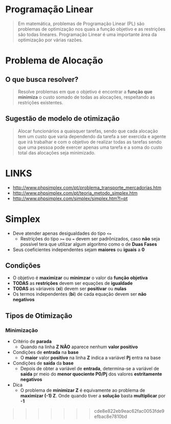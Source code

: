 
# Programação Linear
> Em matemática, problemas de Programação Linear (PL) são problemas de optimização nos quais a função objetivo e as restrições são todas lineares. Programação Linear é uma importante área da optimização por várias razões.

# Problema de Alocação
## O que busca resolver?
> Resolve problemas em que o objetivo é encontrar a **função que minimiza** o custo somado de todas as alocações, respeitando as restrições existentes.

## Sugestão de modelo de otimização
> Alocar funcionários a quaisquer tarefas, sendo que cada alocação tem um custo que varia dependendo da tarefa a ser exercida e agente que irá trabalhar e com o objetivo de realizar todas as tarefas sendo que uma pessoa pode exercer apenas uma tarefa e a soma do custo total das alocações seja minimizado.



# LINKS
- http://www.phpsimplex.com/pt/problema_transporte_mercadorias.htm
- http://www.phpsimplex.com/pt/teoria_metodo_simplex.htm
- http://www.phpsimplex.com/simplex/simplex.htm?l=pt

# Simplex
- Deve atender apenas desigualdades do tipo `<=`
	- Restrições do tipo `>=` ou `=` devem ser padrõnizados, caso **não** seja possível tera que utilizar algum algoritmo como o de **Duas Fases**
- Seus coeficientes independentes sejam **maiores** ou **iguais** a **0**

## Condições
- O objetivo é **maximizar** ou **minimzar** o valor da **função objetiva**
- **TODAS** as **restrições** devem ser equações de **igualdade**
- **TODAS** as váriaveis (**xi**) devem ser **positivar** ou **nulas**
- Os termos independentes (**bi**) de cada equação devem ser **não negativos**

## Tipos de Otimização
### Minimização
- Critério de **parada**
	- Quando na linha **Z** **NÃO** aparece nenhum **valor positivo**
- Condições de **entrada** na **base**
	- O **maior** valor **positivo** na linha **Z** indica a variável **Pj** entra na base
- Condições de **saída** da **base**
	- Depois de obter a variável de **entrada**, determina-se a variável de **saída** pr meio do **menor quociente P0/Pj** dos valores **estritamente negativos**
- Dica
	- O problema de **minimizar Z** é equivamente ao problema de **maximizar (-1) Z**. Onde quando tiver a **solução** basta **multiplicar** por **-1** 
>>>>>>> cde8e822eb9eac62fac0053fde9efbac8e7810bd
